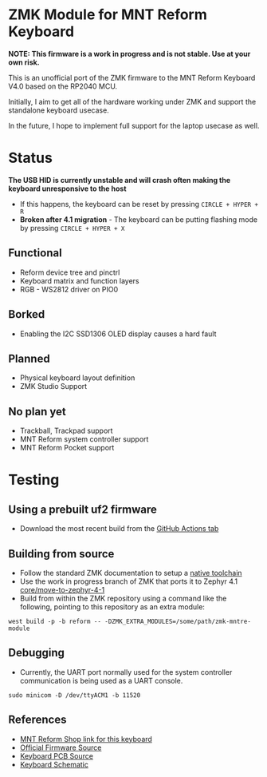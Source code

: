 # ZMK Module for MNT Reform Keyboard

**NOTE: This firmware is a work in progress and is not stable. Use at your own risk.**

This is an unofficial port of the ZMK firmware to the MNT Reform Keyboard V4.0 based on the RP2040 MCU.

Initially, I aim to get all of the hardware working under ZMK and support the standalone keyboard usecase.

In the future, I hope to implement full support for the laptop usecase as well.

# Status

**The USB HID is currently unstable and will crash often making the keyboard unresponsive to the host**

* If this happens, the keyboard can be reset by pressing `CIRCLE + HYPER + R`
* **Broken after 4.1 migration** - The keyboard can be putting flashing mode by pressing `CIRCLE + HYPER + X`

## Functional
* Reform device tree and pinctrl
* Keyboard matrix and function layers
* RGB - WS2812 driver on PIO0

## Borked
* Enabling the I2C SSD1306 OLED display causes a hard fault

## Planned
* Physical keyboard layout definition
* ZMK Studio Support

## No plan yet
* Trackball, Trackpad support
* MNT Reform system controller support
* MNT Reform Pocket support

# Testing

## Using a prebuilt uf2 firmware

* Download the most recent build from the [GitHub Actions tab](https://github.com/joguSD/zmk-mntre-module/actions)

## Building from source

* Follow the standard ZMK documentation to setup a [native toolchain](https://zmk.dev/docs/development/local-toolchain/setup/native)
* Use the work in progress branch of ZMK that ports it to Zephyr 4.1 [core/move-to-zephyr-4-1](https://github.com/petejohanson/zmk/tree/core%2Fmove-to-zephyr-4-1)
* Build from within the ZMK repository using a command like the following, pointing to this repository as an extra module:

```
west build -p -b reform -- -DZMK_EXTRA_MODULES=/some/path/zmk-mntre-module
```

## Debugging

* Currently, the UART port normally used for the system controller communication is being used as a UART console.

```
sudo minicom -D /dev/ttyACM1 -b 11520
```

## References

* [MNT Reform Shop link for this keyboard](https://shop.mntre.com/products/mnt-reform-keyboard-30)
* [Official Firmware Source](https://source.mnt.re/reform/reform/-/tree/master/reform2-keyboard4-fw?ref_type=heads)
* [Keyboard PCB Source](https://source.mnt.re/reform/reform/-/tree/master/reform2-keyboard4-pcb?ref_type=heads)
* [Keyboard Schematic](https://mntre.com/documentation/reform-handbook/schematics.html#keyboard-schematics)
